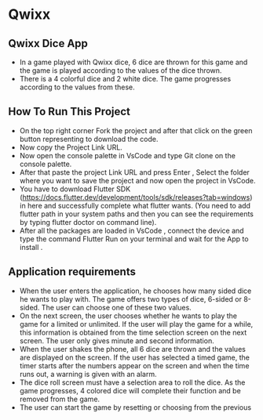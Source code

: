 # Qwixx

<h2> Qwixx Dice App </h2>

- In a game played with Qwixx dice, 6 dice are thrown for this game and the game is played according to the values of the dice thrown.
- There is a 4 colorful dice and 2 white dice. The game progresses according to the values from these.

<h2>How To Run This Project</h2>

- On the top right corner Fork the project and after that click on the green button representing to download the code.
- Now copy the Project Link URL.
- Now open the console palette in VsCode and type Git clone on the console palette.
- After that paste the project Link URL and press Enter , Select the folder where you want to save the project and now open the project in VsCode.
- You have to download Flutter SDK (https://docs.flutter.dev/development/tools/sdk/releases?tab=windows) in here and successfully complete what flutter wants. (You need to add flutter path in your system paths and then you can see the requirements by typing flutter doctor on command line).
- After all the packages are loaded in VsCode , connect the device and type the command Flutter Run on your terminal and wait for the App to install .

<h2>Application requirements</h2>

- When the user enters the application, he chooses how many sided dice he wants to play with. The game offers two types of dice, 6-sided or 8-sided. The user can choose one of these two values.
- On the next screen, the user chooses whether he wants to play the game for a limited or unlimited. If the user will play the game for a while, this information is obtained from the time selection screen on the next screen. The user only gives minute and second information.
- When the user shakes the phone, all 6 dice are thrown and the values are displayed on the screen. If the user has selected a timed game, the timer starts after the numbers appear on the screen and when the time runs out, a warning is given with an alarm.
- The dice roll screen must have a selection area to roll the dice. As the game progresses, 4 colored dice will complete their function and be removed from the game.
- The user can start the game by resetting or choosing from the previous 

